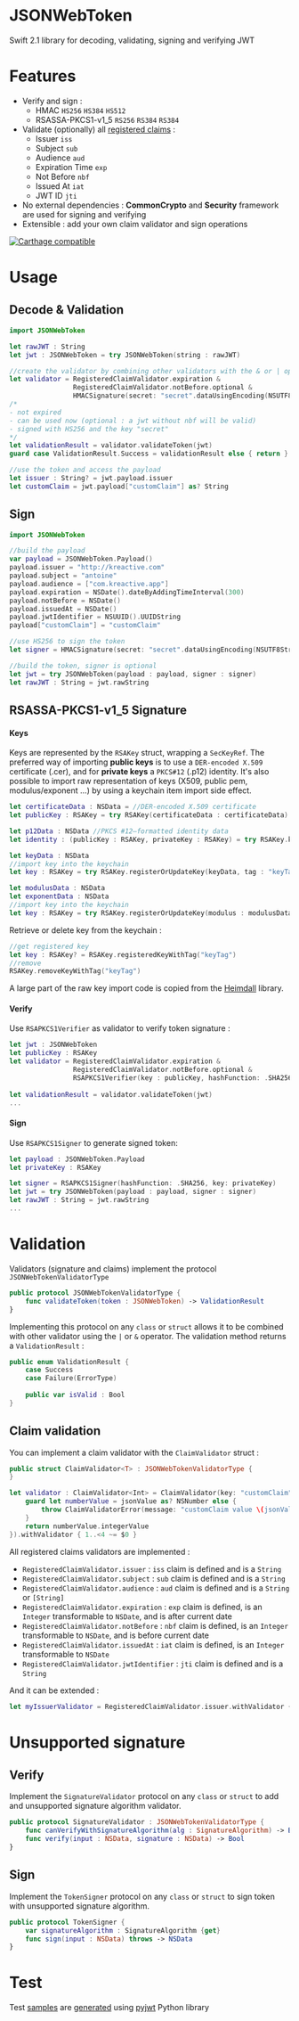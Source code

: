 # JSONWebToken
Swift 2.1 library for decoding, validating, signing and verifying JWT

# Features

- Verify and sign :
	- HMAC `HS256` `HS384` `HS512`
	- RSASSA-PKCS1-v1_5 `RS256` `RS384` `RS384`
- Validate (optionally) all [registered claims](https://tools.ietf.org/html/rfc7519#section-4.1) :
	- Issuer `iss`
	- Subject `sub`
	- Audience `aud`
	- Expiration Time `exp`
	- Not Before `nbf`
	- Issued At `iat`
	- JWT ID `jti`
- No external dependencies : **CommonCrypto** and **Security** framework are used for signing and verifying 
- Extensible : add your own claim validator and sign operations

[![Carthage compatible](https://img.shields.io/badge/Carthage-compatible-4BC51D.svg?style=flat)](https://github.com/Carthage/Carthage)

# Usage

## Decode & Validation

```swift
import JSONWebToken

let rawJWT : String
let jwt : JSONWebToken = try JSONWebToken(string : rawJWT)

//create the validator by combining other validators with the & or | operator
let validator = RegisteredClaimValidator.expiration & 
				RegisteredClaimValidator.notBefore.optional &
				HMACSignature(secret: "secret".dataUsingEncoding(NSUTF8StringEncoding)!, hashFunction: .SHA256)
/*
- not expired
- can be used now (optional : a jwt without nbf will be valid)
- signed with HS256 and the key "secret"
*/
let validationResult = validator.validateToken(jwt)
guard case ValidationResult.Success = validationResult else { return }

//use the token and access the payload
let issuer : String? = jwt.payload.issuer
let customClaim = jwt.payload["customClaim"] as? String
```
## Sign

```swift
import JSONWebToken

//build the payload
var payload = JSONWebToken.Payload()
payload.issuer = "http://kreactive.com"
payload.subject = "antoine"            
payload.audience = ["com.kreactive.app"]
payload.expiration = NSDate().dateByAddingTimeInterval(300)
payload.notBefore = NSDate()
payload.issuedAt = NSDate()
payload.jwtIdentifier = NSUUID().UUIDString
payload["customClaim"] = "customClaim"

//use HS256 to sign the token
let signer = HMACSignature(secret: "secret".dataUsingEncoding(NSUTF8StringEncoding)!, hashFunction: .SHA256) 

//build the token, signer is optional
let jwt = try JSONWebToken(payload : payload, signer : signer)
let rawJWT : String = jwt.rawString
```

## RSASSA-PKCS1-v1_5 Signature

#### Keys
Keys are represented by the `RSAKey` struct, wrapping a `SecKeyRef`.
The preferred way of importing **public keys** is to use a `DER-encoded X.509` certificate (.cer), and for **private keys** a `PKCS#12` (.p12) identity. 
It's also possible to import raw representation of keys (X509, public pem, modulus/exponent ...) by using a keychain item import side effect. 
```swift
let certificateData : NSData = //DER-encoded X.509 certificate
let publicKey : RSAKey = try RSAKey(certificateData : certificateData)
```

```swift
let p12Data : NSData //PKCS #12–formatted identity data
let identity : (publicKey : RSAKey, privateKey : RSAKey) = try RSAKey.keysFromPkcs12Identity(p12Data, passphrase : "pass")
```

```swift
let keyData : NSData
//import key into the keychain
let key : RSAKey = try RSAKey.registerOrUpdateKey(keyData, tag : "keyTag")
```

```swift
let modulusData : NSData
let exponentData : NSData
//import key into the keychain
let key : RSAKey = try RSAKey.registerOrUpdateKey(modulus : modulusData, exponent : exponentData, tag : "keyTag")
```

Retrieve or delete key from the keychain :
```swift
//get registered key
let key : RSAKey? = RSAKey.registeredKeyWithTag("keyTag")
//remove
RSAKey.removeKeyWithTag("keyTag")
```

A large part of the raw key import code is copied from the [Heimdall](https://github.com/henrinormak/Heimdall) library.
#### Verify
Use `RSAPKCS1Verifier` as validator to verify token signature :

```swift
let jwt : JSONWebToken
let publicKey : RSAKey
let validator = RegisteredClaimValidator.expiration & 
				RegisteredClaimValidator.notBefore.optional &
				RSAPKCS1Verifier(key : publicKey, hashFunction: .SHA256)
				
let validationResult = validator.validateToken(jwt)
...
```
#### Sign
Use `RSAPKCS1Signer` to generate signed token:

```swift
let payload : JSONWebToken.Payload
let privateKey : RSAKey

let signer = RSAPKCS1Signer(hashFunction: .SHA256, key: privateKey)	
let jwt = try JSONWebToken(payload : payload, signer : signer)
let rawJWT : String = jwt.rawString
...
```
# Validation
Validators (signature and claims) implement the protocol `JSONWebTokenValidatorType`
```swift
public protocol JSONWebTokenValidatorType {
    func validateToken(token : JSONWebToken) -> ValidationResult
}
```

Implementing this protocol on any `class` or `struct` allows it to be combined with other validator using the `|` or `&` operator.
The validation method returns a `ValidationResult` :

```swift
public enum ValidationResult {
    case Success
    case Failure(ErrorType)
    
    public var isValid : Bool
}
```

## Claim validation
You can implement a claim validator with the `ClaimValidator` struct :
```swift
public struct ClaimValidator<T> : JSONWebTokenValidatorType {
}
```

```swift
let validator : ClaimValidator<Int> = ClaimValidator(key: "customClaim", transform: { (jsonValue : AnyObject) throws -> Int in
	guard let numberValue = jsonValue as? NSNumber else {
		throw ClaimValidatorError(message: "customClaim value \(jsonValue) is not the expected Number type")
	}
	return numberValue.integerValue
}).withValidator { 1..<4 ~= $0 }
```

All registered claims validators are implemented :

- `RegisteredClaimValidator.issuer` : `iss` claim is defined and is a `String`
- `RegisteredClaimValidator.subject` : `sub` claim is defined and is a `String` 
- `RegisteredClaimValidator.audience` : `aud` claim is defined and is a `String` or `[String]`
- `RegisteredClaimValidator.expiration` : `exp` claim is defined, is an `Integer` transformable to `NSDate`, and is after current date 
- `RegisteredClaimValidator.notBefore` : `nbf` claim is defined, is an `Integer` transformable to `NSDate`, and is before current date 
- `RegisteredClaimValidator.issuedAt` : `iat` claim is defined, is an `Integer` transformable to `NSDate`
- `RegisteredClaimValidator.jwtIdentifier` : `jti` claim is defined and is a `String` 

And it can be extended : 
```swift
let myIssuerValidator = RegisteredClaimValidator.issuer.withValidator { $0 == "kreactive" }
```
# Unsupported signature

## Verify
Implement the `SignatureValidator` protocol on any `class` or `struct` to add and unsupported signature algorithm validator.
 
```swift
public protocol SignatureValidator : JSONWebTokenValidatorType {
    func canVerifyWithSignatureAlgorithm(alg : SignatureAlgorithm) -> Bool
    func verify(input : NSData, signature : NSData) -> Bool
}
```

## Sign
Implement the `TokenSigner` protocol on any `class` or `struct` to sign token with unsupported signature algorithm.

```swift
public protocol TokenSigner {
    var signatureAlgorithm : SignatureAlgorithm {get}
    func sign(input : NSData) throws -> NSData
}
```

# Test

Test [samples](https://github.com/kreactive/JSONWebToken/tree/master/JSONWebTokenTests/Samples) are [generated](https://github.com/kreactive/JSONWebToken/blob/master/JSONWebTokenTests/Samples/GenerateSample.py) using [pyjwt](https://github.com/jpadilla/pyjwt) Python library